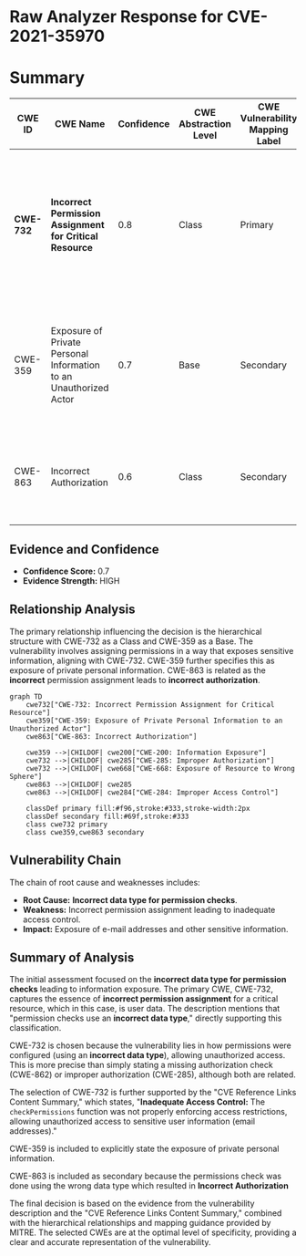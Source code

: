 # Raw Analyzer Response for CVE-2021-35970

# Summary
| CWE ID | CWE Name | Confidence | CWE Abstraction Level | CWE Vulnerability Mapping Label | CWE-Vulnerability Mapping Notes |
|---|---|---|---|---|---|
| **CWE-732** | **Incorrect Permission Assignment for Critical Resource** | 0.8 | Class | Primary | Allowed-with-Review, Matches due to the **incorrect data type for permission checks** leading to information exposure. |
| CWE-359 | Exposure of Private Personal Information to an Unauthorized Actor | 0.7 | Base | Secondary | Allowed, Information exposure (**e-mail addresses and other sensitive information**) to unauthorized actors. |
| CWE-863 | Incorrect Authorization | 0.6 | Class | Secondary | Allowed-with-Review, Due to **incorrect data type for permission checks**. |

## Evidence and Confidence

*   **Confidence Score:** 0.7
*   **Evidence Strength:** HIGH

## Relationship Analysis
The primary relationship influencing the decision is the hierarchical structure with CWE-732 as a Class and CWE-359 as a Base. The vulnerability involves assigning permissions in a way that exposes sensitive information, aligning with CWE-732. CWE-359 further specifies this as exposure of private personal information. CWE-863 is related as the **incorrect** permission assignment leads to **incorrect authorization**.

```mermaid
graph TD
    cwe732["CWE-732: Incorrect Permission Assignment for Critical Resource"]
    cwe359["CWE-359: Exposure of Private Personal Information to an Unauthorized Actor"]
    cwe863["CWE-863: Incorrect Authorization"]

    cwe359 -->|CHILDOF| cwe200["CWE-200: Information Exposure"]
    cwe732 -->|CHILDOF| cwe285["CWE-285: Improper Authorization"]
    cwe732 -->|CHILDOF| cwe668["CWE-668: Exposure of Resource to Wrong Sphere"]
    cwe863 -->|CHILDOF| cwe285
    cwe863 -->|CHILDOF| cwe284["CWE-284: Improper Access Control"]
    
    classDef primary fill:#f96,stroke:#333,stroke-width:2px
    classDef secondary fill:#69f,stroke:#333
    class cwe732 primary
    class cwe359,cwe863 secondary
```

## Vulnerability Chain
The chain of root cause and weaknesses includes:
  - **Root Cause:** **Incorrect data type for permission checks**.
  - **Weakness:** Incorrect permission assignment leading to inadequate access control.
  - **Impact:** Exposure of e-mail addresses and other sensitive information.

## Summary of Analysis
The initial assessment focused on the **incorrect data type for permission checks** leading to information exposure. The primary CWE, CWE-732, captures the essence of **incorrect permission assignment** for a critical resource, which in this case, is user data. The description mentions that "permission checks use an **incorrect data type**," directly supporting this classification.

CWE-732 is chosen because the vulnerability lies in how permissions were configured (using an **incorrect data type**), allowing unauthorized access. This is more precise than simply stating a missing authorization check (CWE-862) or improper authorization (CWE-285), although both are related.

The selection of CWE-732 is further supported by the "CVE Reference Links Content Summary," which states, "**Inadequate Access Control:** The `checkPermissions` function was not properly enforcing access restrictions, allowing unauthorized access to sensitive user information (email addresses)."

CWE-359 is included to explicitly state the exposure of private personal information.

CWE-863 is included as secondary because the permissions check was done using the wrong data type which resulted in **Incorrect Authorization**

The final decision is based on the evidence from the vulnerability description and the "CVE Reference Links Content Summary," combined with the hierarchical relationships and mapping guidance provided by MITRE. The selected CWEs are at the optimal level of specificity, providing a clear and accurate representation of the vulnerability.